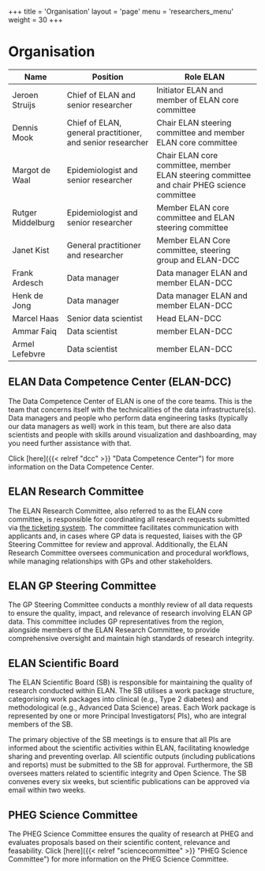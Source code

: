 +++
title = 'Organisation'
layout = 'page'
menu = 'researchers_menu'
weight = 30
+++

# Organisation

| Name     | Position | Role ELAN | 
| -------- | ------- | ------- |
| Jeroen Struijs  | Chief of ELAN and senior researcher | Initiator ELAN and member of ELAN core committee |
| Dennis Mook | Chief of ELAN, general practitioner, and senior researcher | Chair ELAN steering committee and member ELAN core committee   |
| Margot de Waal | Epidemiologist and senior researcher | Chair ELAN core committee, member ELAN steering committee and chair PHEG science committee |
| Rutger Middelburg | Epidemiologist and senior researcher | Member ELAN core committee and ELAN steering committee |
| Janet Kist | General practitioner and researcher | Member ELAN Core committee, steering group and ELAN-DCC |
| Frank Ardesch | Data manager | Data manager ELAN and member ELAN-DCC |
| Henk de Jong | Data manager | Data manager ELAN and member ELAN-DCC |
| Marcel Haas | Senior data scientist | Head ELAN-DCC |
| Ammar Faiq | Data scientist | member ELAN-DCC |
| Armel Lefebvre | Data scientist | member ELAN-DCC |

## ELAN Data Competence Center (ELAN-DCC)
The Data Competence Center of ELAN is one of the core teams. This is the team that concerns itself with the technicalities of the data infrastructure(s). Data managers and people who perform data engineering tasks (typically our data managers as well) work in this team, but there are also data scientists and people with skills around visualization and dashboarding, may you need further assistance with that.

Click [here]({{< relref "dcc" >}} "Data Competence Center") for more information on the Data Competence Center.

## ELAN Research Committee
The ELAN Research Committee, also referred to as the ELAN core committee,  is responsible for coordinating all research requests submitted via [the ticketing system](www.elanresearch.nl). The committee facilitates communication with applicants and, in cases where GP data is requested, liaises with the GP Steering Committee for review and approval. Additionally, the ELAN Research Committee oversees communication and procedural workflows, while managing relationships with GPs and other stakeholders.

## ELAN GP Steering Committee
The GP Steering Committee conducts a monthly review of all data requests to ensure the quality, impact, and relevance of research involving ELAN GP data. This committee includes GP representatives from the region, alongside members of the ELAN Research Committee, to provide comprehensive oversight and maintain high standards of research integrity.

## ELAN Scientific Board
The ELAN Scientific Board (SB) is responsible for maintaining the quality of research
conducted within ELAN. The SB utilises a work package structure,
categorising work packages into clinical (e.g., Type 2 diabetes) and
methodological (e.g., Advanced Data Science) areas. Each Work package is represented
by one or more Principal Investigators( PIs), who are integral members of the SB.

The primary objective of the SB meetings is to ensure that all PIs are informed 
about the scientific activities within ELAN, facilitating knowledge sharing and 
preventing overlap. All scientific outputs (including publications and reports) 
must be submitted to the SB for approval. Furthermore, the SB oversees matters 
related to scientific integrity and Open Science. The SB convenes every six weeks, 
but scientific publications can be approved via email within two weeks.


## PHEG Science Committee
The PHEG Science Committee ensures the quality of research at PHEG and evaluates 
proposals based on their scientific content, relevance and feasability. Click [here]({{< relref "sciencecommittee" >}} "PHEG Science Committee") for more information on the PHEG Science Committee.
